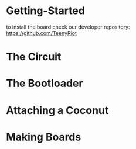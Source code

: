 # Getting-Started

to install the board check our developer repository: https://github.com/TeenyRiot

# The Circuit


# The Bootloader


# Attaching a Coconut


# Making Boards

